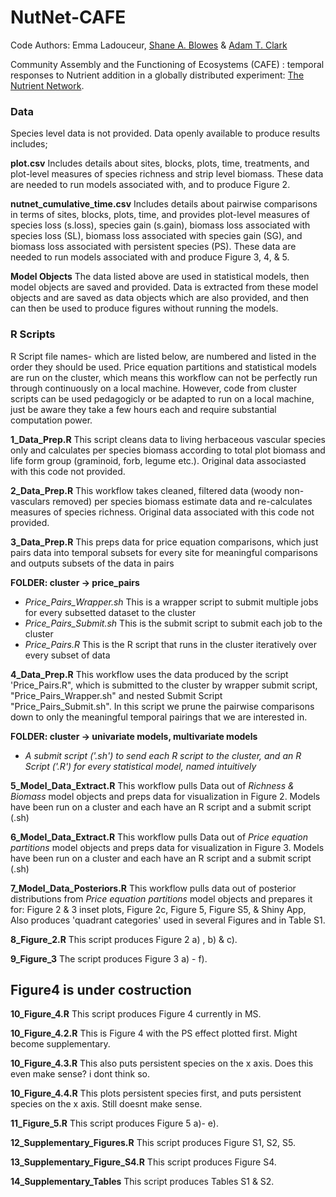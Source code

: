 # NutNet-CAFE

Code Authors: Emma Ladouceur, [Shane A. Blowes](https://github.com/sablowes) & [Adam T. Clark](https://github.com/adamtclark)
 
Community Assembly and the Functioning of Ecosystems (CAFE) : temporal responses to Nutrient addition in a globally distributed experiment: [The Nutrient Network](https://nutnet.org/home).

### Data
Species level data is not provided. Data openly available to produce results includes;

**plot.csv** Includes details about sites, blocks, plots, time, treatments, and plot-level measures of species richness and strip level biomass. These data are needed to run models associated with, and to produce Figure 2.

**nutnet_cumulative_time.csv** Includes details about  pairwise comparisons in terms of sites, blocks, plots, time, and provides plot-level measures of species loss (s.loss), species gain (s.gain), biomass loss associated with species loss (SL), biomass loss associated with  species gain (SG), and biomass loss associated with  persistent species (PS). These data are needed to run models associated with and produce Figure 3, 4, & 5.

**Model Objects**  The data listed above are used in statistical models, then model objects are saved and provided. Data is extracted from these model objects  and are saved as data objects which are also provided, and then can then be used to produce figures without running the models. 


### **R Scripts** 
R Script file names- which are listed below, are numbered and listed in the order they should be used. Price equation partitions and statistical models are run on the cluster, which means this workflow can not be perfectly run through continuously on a local machine. However, code from cluster scripts can be used pedagogicly or be adapted to run on a local machine, just be aware they take a few hours each and require substantial computation power.

**1_Data_Prep.R** This script cleans data to living herbaceous vascular species only and calculates per species biomass according to total plot biomass and life form group (graminoid, forb, legume etc.). Original data associasted with this code not provided.

**2_Data_Prep.R** This workflow takes cleaned, filtered data (woody non-vasculars removed) per species biomass estimate data and re-calculates measures of species richness. Original data associated with this code not provided.

**3_Data_Prep.R** This preps data for price equation comparisons, which just pairs data into temporal subsets for every site for meaningful comparisons and outputs subsets of the data in pairs

**FOLDER: cluster -> price_pairs**
- *Price_Pairs_Wrapper.sh* This is a wrapper script to submit multiple jobs for every subsetted dataset to the cluster
- *Price_Pairs_Submit.sh* This is the submit script to submit each job to the cluster
- *Price_Pairs.R* This is the R script that runs in the cluster iteratively over every subset of data

**4_Data_Prep.R** This workflow uses the data produced by the script 'Price_Pairs.R", which is submitted to the cluster by wrapper submit script, "Price_Pairs_Wrapper.sh" and nested Submit Script "Price_Pairs_Submit.sh". In this script we prune the pairwise comparisons down to only the meaningful temporal pairings that we are interested in.

**FOLDER: cluster -> univariate models, multivariate models**
- *A submit script ('.sh') to send each R script to the cluster, and an R Script ('.R') for every statistical model, named intuitively*

**5_Model_Data_Extract.R** This workflow pulls Data out of *Richness & Biomass* model objects and preps data for visualization in Figure 2. Models have been run on a cluster and each have an R script and a submit script (.sh)

**6_Model_Data_Extract.R** This workflow pulls Data out of *Price equation partitions* model objects and preps data for visualization in Figure 3. Models have been run on a cluster and each have an R script and a submit script (.sh)

**7_Model_Data_Posteriors.R** This workflow pulls data out of posterior distributions from *Price equation partitions* model objects and prepares it for: Figure 2 & 3 inset plots, Figure 2c, Figure 5, Figure S5, & Shiny App, Also produces 'quadrant categories' used in several Figures and in Table S1.

**8_Figure_2.R** This script produces Figure 2 a) , b) & c).

**9_Figure_3**  The script produces Figure 3 a) - f).

## **Figure4 is under costruction**
**10_Figure_4.R** This script produces Figure 4 currently in MS.

**10_Figure_4.2.R** This is Figure 4 with the PS effect plotted first. Might become supplementary.

**10_Figure_4.3.R** This also puts persistent species on the x axis. Does this even make sense? i dont think so.

**10_Figure_4.4.R** This plots persistent species first, and puts persistent species on the x axis. Still doesnt make sense.

**11_Figure_5.R** This script produces Figure 5 a)- e).

**12_Supplementary_Figures.R** This script produces Figure S1, S2, S5.

**13_Supplementary_Figure_S4.R** This script produces Figure S4.

**14_Supplementary_Tables** This script produces Tables S1 & S2.

